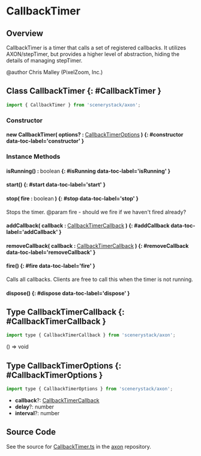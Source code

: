 # CallbackTimer

## Overview

CallbackTimer is a timer that calls a set of registered callbacks.
It utilizes AXON/stepTimer, but provides a higher level of abstraction, hiding the details of managing stepTimer.

@author Chris Malley (PixelZoom, Inc.)

## Class CallbackTimer {: #CallbackTimer }


```js
import { CallbackTimer } from 'scenerystack/axon';
```
### Constructor

#### new CallbackTimer( options? : <span style="font-weight: 400;">[CallbackTimerOptions](../axon/CallbackTimer.md#CallbackTimerOptions)</span> ) {: #constructor data-toc-label='constructor' }

### Instance Methods

#### isRunning() : <span style="font-weight: 400;"><span style="color: hsla(calc(var(--md-hue) + 180deg),80%,40%,1);">boolean</span></span> {: #isRunning data-toc-label='isRunning' }

#### start() {: #start data-toc-label='start' }

#### stop( fire : <span style="font-weight: 400;"><span style="color: hsla(calc(var(--md-hue) + 180deg),80%,40%,1);">boolean</span></span> ) {: #stop data-toc-label='stop' }

Stops the timer.
@param fire - should we fire if we haven't fired already?

#### addCallback( callback : <span style="font-weight: 400;">[CallbackTimerCallback](../axon/CallbackTimer.md#CallbackTimerCallback)</span> ) {: #addCallback data-toc-label='addCallback' }

#### removeCallback( callback : <span style="font-weight: 400;">[CallbackTimerCallback](../axon/CallbackTimer.md#CallbackTimerCallback)</span> ) {: #removeCallback data-toc-label='removeCallback' }

#### fire() {: #fire data-toc-label='fire' }

Calls all callbacks. Clients are free to call this when the timer is not running.

#### dispose() {: #dispose data-toc-label='dispose' }



## Type CallbackTimerCallback {: #CallbackTimerCallback }


```js
import type { CallbackTimerCallback } from 'scenerystack/axon';
```


() =&gt; <span style="color: hsla(calc(var(--md-hue) + 180deg),80%,40%,1);">void</span>



## Type CallbackTimerOptions {: #CallbackTimerOptions }


```js
import type { CallbackTimerOptions } from 'scenerystack/axon';
```


- **callback**?: [CallbackTimerCallback](../axon/CallbackTimer.md#CallbackTimerCallback)
- **delay**?: <span style="color: hsla(calc(var(--md-hue) + 180deg),80%,40%,1);">number</span>
- **interval**?: <span style="color: hsla(calc(var(--md-hue) + 180deg),80%,40%,1);">number</span>




## Source Code

See the source for [CallbackTimer.ts](https://github.com/phetsims/axon/blob/main/js/CallbackTimer.ts) in the [axon](https://github.com/phetsims/axon) repository.
